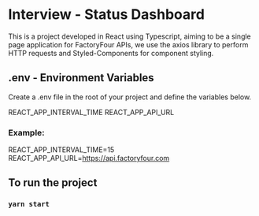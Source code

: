 # Interview - Status Dashboard

This is a project developed in React using Typescript, aiming to be a single page application for FactoryFour APIs, we use the axios library to perform HTTP requests and Styled-Components for component styling.

## .env - Environment Variables

Create a .env file in the root of your project and define the variables below.

REACT_APP_INTERVAL_TIME REACT_APP_API_URL

### Example:

REACT_APP_INTERVAL_TIME=15
REACT_APP_API_URL=https://api.factoryfour.com

## To run the project

### `yarn start`
